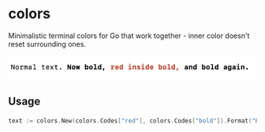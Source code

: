 # colors

Minimalistic terminal colors for Go that work together - inner color doesn't reset surrounding ones.

![Example output](/docs/assets/example_output.png)

## Usage

```go
text := colors.New(colors.Codes["red"], colors.Codes["bold"]).Format("Red and Bold")
```
